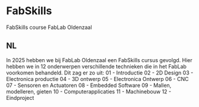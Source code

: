 # FabSkills
FabSkills course FabLab Oldenzaal

## NL
In 2025 hebben we bij FabLab Oldenzaal een FabSkills cursus gevolgd. Hier hebben we in 12 onderwerpen verschillende technieken die in het FabLab voorkomen behandeld. 
Dit zag er zo uit:
01 - Introductie
02 - 2D Design
03 - Electronica productie
04 - 3D ontwerp
05 - Electronica Ontwerp
06 - CNC
07 - Sensoren en Actuatoren
08 - Embedded Software
09 - Mallen, modelleren, gieten
10 - Computerapplicaties
11 - Machinebouw
12 - Eindproject